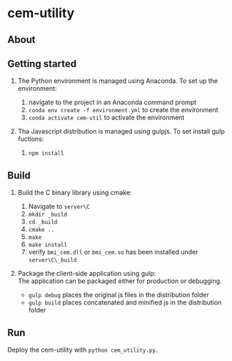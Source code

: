 # cem-utility

## About

## Getting started
1. The Python environment is managed using Anaconda. To set up the environment: 
    1. navigate to the project in an Anaconda command prompt
    2. `conda env create -f environment.yml` to create the environment
    3. `conda activate cem-util` to activate the environment

2. Tha Javascript distribution is managed using gulpjs. To set install gulp fuctions:
    1. `npm install`

## Build
1. Build the C binary library using cmake:
    1. Navigate to `server\C`
    2. `mkdir _build`
    3. `cd _build`
    3. `cmake ..`
    4. `make`
    5. `make install`
    6. verify `bmi_cem.dll` or `bmi_cem.so` has been installed under `server\C\_build`

2. Package the client-side application using gulp:  
    The application can be packaged either for production or debugging.
    * `gulp debug` places the original js files in the distribution folder
    * `gulp build` places concatenated and minified js in the distribution folder

## Run
Deploy the cem-utility with `python cem_utility.py`.
